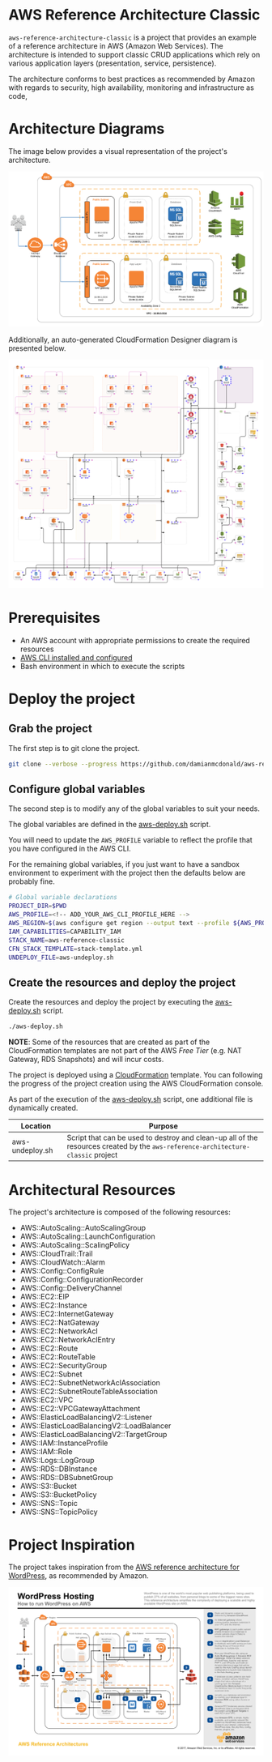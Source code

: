 # AWS Reference Architecture Classic

`aws-reference-architecture-classic` is a project that provides an example of a reference architecture in AWS (Amazon Web Services). The architecture is intended to support classic CRUD applications which rely on various application layers (presentation, service, persistence).

The architecture conforms to best practices as recommended by Amazon with regards to security, high availability, monitoring and infrastructure as code,

# Architecture Diagrams

The image below provides a visual representation of the project's architecture.

![alt text](assets/aws-reference-architecture-diagram.png "AWS reference architecture diagram")

Additionally, an auto-generated CloudFormation Designer diagram is presented below.

![alt text](assets/aws-reference-architecture-diagram-cfn.png "AWS reference architecture diagram auto-generated by CloudFormation Designer")

# Prerequisites

* An AWS account with appropriate permissions to create the required resources
* [AWS CLI installed and configured](https://docs.aws.amazon.com/cli/latest/userguide/install-cliv1.html)
* Bash environment in which to execute the scripts

# Deploy the project

## Grab the project 

The first step is to git clone the project.

```bash
git clone --verbose --progress https://github.com/damianmcdonald/aws-reference-architecture-classic aws-reference-architecture-classic
```

## Configure global variables

The second step is to modify any of the global variables to suit your needs.

The global variables are defined in the [aws-deploy.sh](aws-deploy.sh) script.

You will need to update the `AWS_PROFILE` variable to reflect the profile that you have configured in the AWS CLI.

For the remaining global variables, if you just want to have a sandbox environment to experiment with the project then the defaults below are probably fine.

```bash
# Global variable declarations
PROJECT_DIR=$PWD
AWS_PROFILE=<!-- ADD_YOUR_AWS_CLI_PROFILE_HERE -->
AWS_REGION=$(aws configure get region --output text --profile ${AWS_PROFILE})
IAM_CAPABILITIES=CAPABILITY_IAM
STACK_NAME=aws-reference-classic
CFN_STACK_TEMPLATE=stack-template.yml
UNDEPLOY_FILE=aws-undeploy.sh
```

## Create the resources and deploy the project

Create the resources and deploy the project by executing the [aws-deploy.sh](aws-deploy.sh) script.

```bash
./aws-deploy.sh
```

**NOTE**: Some of the resources that are created as part of the CloudFormation templates are not part of the AWS *Free Tier* (e.g. NAT Gateway, RDS Snapshots) and will incur costs.

The project is deployed using a [CloudFormation](stack-template.yml) template. You can following the progress of the project creation using the AWS CloudFormation console.

As part of the execution of the [aws-deploy.sh](aws-deploy.sh) script, one additional file is dynamically created.

Location | Purpose
------------ | -------------
aws-undeploy.sh | Script that can be used to destroy and clean-up all of the resources created by the `aws-reference-architecture-classic` project

# Architectural Resources

The project's architecture is composed of the following resources:

* AWS::AutoScaling::AutoScalingGroup
* AWS::AutoScaling::LaunchConfiguration
* AWS::AutoScaling::ScalingPolicy
* AWS::CloudTrail::Trail
* AWS::CloudWatch::Alarm
* AWS::Config::ConfigRule
* AWS::Config::ConfigurationRecorder
* AWS::Config::DeliveryChannel
* AWS::EC2::EIP
* AWS::EC2::Instance
* AWS::EC2::InternetGateway
* AWS::EC2::NatGateway
* AWS::EC2::NetworkAcl
* AWS::EC2::NetworkAclEntry
* AWS::EC2::Route
* AWS::EC2::RouteTable
* AWS::EC2::SecurityGroup
* AWS::EC2::Subnet
* AWS::EC2::SubnetNetworkAclAssociation
* AWS::EC2::SubnetRouteTableAssociation
* AWS::EC2::VPC
* AWS::EC2::VPCGatewayAttachment
* AWS::ElasticLoadBalancingV2::Listener
* AWS::ElasticLoadBalancingV2::LoadBalancer
* AWS::ElasticLoadBalancingV2::TargetGroup
* AWS::IAM::InstanceProfile
* AWS::IAM::Role
* AWS::Logs::LogGroup
* AWS::RDS::DBInstance
* AWS::RDS::DBSubnetGroup
* AWS::S3::Bucket
* AWS::S3::BucketPolicy
* AWS::SNS::Topic
* AWS::SNS::TopicPolicy

# Project Inspiration

The project takes inspiration from the [AWS reference architecture for WordPress](https://github.com/aws-samples/aws-refarch-wordpress), as recommended by Amazon.

![alt text](diagrams/aws-arch-ref-wordpress.jpg "AWS reference architecture for WordPress Diagram")
